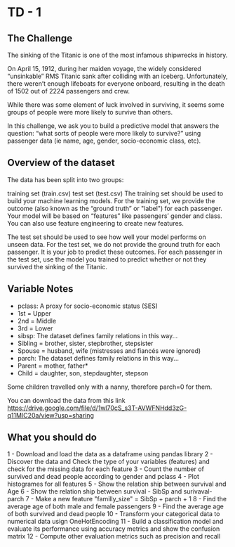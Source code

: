 # TD - 1


The Challenge
-------------

The sinking of the Titanic is one of the most infamous shipwrecks in history.

On April 15, 1912, during her maiden voyage, the widely considered “unsinkable” RMS Titanic sank after colliding with an iceberg. Unfortunately, there weren’t enough lifeboats for everyone onboard, resulting in the death of 1502 out of 2224 passengers and crew.

While there was some element of luck involved in surviving, it seems some groups of people were more likely to survive than others.

In this challenge, we ask you to build a predictive model that answers the question: “what sorts of people were more likely to survive?” using passenger data (ie name, age, gender, socio-economic class, etc).


Overview of the dataset
-----------------------

The data has been split into two groups:

training set (train.csv)
test set (test.csv)
The training set should be used to build your machine learning models. For the training set, we provide the outcome (also known as the “ground truth” or "label") for each passenger. Your model will be based on “features” like passengers’ gender and class. You can also use feature engineering to create new features.

The test set should be used to see how well your model performs on unseen data. For the test set, we do not provide the ground truth for each passenger. It is your job to predict these outcomes. For each passenger in the test set, use the model you trained to predict whether or not they survived the sinking of the Titanic.

Variable Notes
--------------
 - pclass: A proxy for socio-economic status (SES)
 - 1st = Upper
 - 2nd = Middle
 - 3rd = Lower
 - sibsp: The dataset defines family relations in this way...
  - Sibling = brother, sister, stepbrother, stepsister
  - Spouse = husband, wife (mistresses and fiancés were ignored)
  - parch: The dataset defines family relations in this way...
  - Parent = mother, father*
  - Child = daughter, son, stepdaughter, stepson

Some children travelled only with a nanny, therefore parch=0 for them.


You can download the data from this link
https://drive.google.com/file/d/1wl70cS_s3T-AVWFNHdd3zG-q11MIC20a/view?usp=sharing


What you should do
------------------

1 - Download and load the data as a dataframe using pandas library
2 - Discover the data and Check the type of your variables (features) and check for the missing data for each feature
3 - Count the number of survived and dead people according to gender and pclass
4 - Plot histogrames for all features
5 - Show the relation ship between survival and Age
6 - Show the relation ship between survival - SibSp and surivaval-parch
7 - Make a new feature "familly_size" = SibSp + parch + 1
8 - Find the average age of both male and female passengers
9 - Find the average age of both survived and dead people
10 - Transform your categorical data to numerical data usign OneHotEncoding
11 - Build a classification model and evaluate its performance using accuracy metrics and show the confusion matrix
12 - Compute other evaluation metrics such as precision and recall

